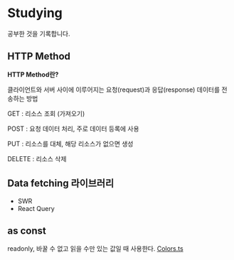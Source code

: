 # Studying

공부한 것을 기록합니다.

## HTTP Method

<b>HTTP Method란?</b>

클라이언트와 서버 사이에 이루어지는 요청(request)과 응답(response) 데이터를 전송하는 방법

GET : 리소스 조회 (가져오기)

POST : 요청 데이터 처리, 주로 데이터 등록에 사용

PUT : 리소스를 대체, 해당 리소스가 없으면 생성

DELETE : 리소스 삭제

## Data fetching 라이브러리

- SWR
- React Query

## as const

readonly, 바꿀 수 없고 읽을 수만 있는 값일 때 사용한다.
[Colors.ts](../src/styles/Colors.ts)
